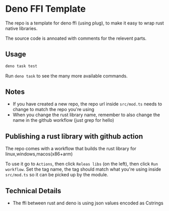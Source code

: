 # Deno FFI Template

The repo is a template for deno ffi (using plug), to make it easy to wrap rust
native libraries.

The source code is annoated with comments for the relevent parts.

## Usage

```sh
deno task test
```

Run `deno task` to see the many more available commands.

## Notes

- If you have created a new repo, the repo url inside `src/mod.ts` needs to
  change to match the repo you're using
- When you change the rust library name, remember to also change the name in the
  github workflow (just grep for hello)

## Publishing a rust library with github action

The repo comes with a workflow that builds the rust library for
linux,windows,macos(x86+arm)

To use it go to `Actions`, then click `Releas libs` (on the left), then click
`Run workflow`. Set the tag name, the tag should match what you're using inside
`src/mod.ts` so it can be picked up by the module.

## Technical Details

- The ffi between rust and deno is using json values encoded as Cstrings
